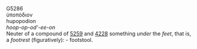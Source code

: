 <body>
  <p>G5286<br>  ὑποπόδιον  <br> hupopodion  <br><i>hoop-op-od‘-ee-on </i><br>Neuter of a compound of <a href="g5259.htm">5259</a> and <a href="g4228.htm">4228</a>  something <i>under</i> the <i>feet</i>, that is, a <i>footrest</i> (figuratively): - footstool.<br></p>
 </body>
